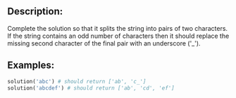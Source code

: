 ## Description:

Complete the solution so that it splits the string into pairs of two characters. If the string contains an odd number of characters then it should replace the missing second character of the final pair with an underscore ('_').

## Examples:

```ruby
solution('abc') # should return ['ab', 'c_']
solution('abcdef') # should return ['ab', 'cd', 'ef']
```
